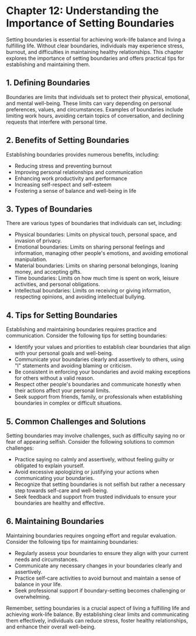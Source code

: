 Chapter 12: Understanding the Importance of Setting Boundaries
==============================================================

Setting boundaries is essential for achieving work-life balance and living a fulfilling life. Without clear boundaries, individuals may experience stress, burnout, and difficulties in maintaining healthy relationships. This chapter explores the importance of setting boundaries and offers practical tips for establishing and maintaining them.

**1. Defining Boundaries**
--------------------------

Boundaries are limits that individuals set to protect their physical, emotional, and mental well-being. These limits can vary depending on personal preferences, values, and circumstances. Examples of boundaries include limiting work hours, avoiding certain topics of conversation, and declining requests that interfere with personal time.

**2. Benefits of Setting Boundaries**
-------------------------------------

Establishing boundaries provides numerous benefits, including:

* Reducing stress and preventing burnout
* Improving personal relationships and communication
* Enhancing work productivity and performance
* Increasing self-respect and self-esteem
* Fostering a sense of balance and well-being in life

**3. Types of Boundaries**
--------------------------

There are various types of boundaries that individuals can set, including:

* Physical boundaries: Limits on physical touch, personal space, and invasion of privacy.
* Emotional boundaries: Limits on sharing personal feelings and information, managing other people's emotions, and avoiding emotional manipulation.
* Material boundaries: Limits on sharing personal belongings, loaning money, and accepting gifts.
* Time boundaries: Limits on how much time is spent on work, leisure activities, and personal obligations.
* Intellectual boundaries: Limits on receiving or giving information, respecting opinions, and avoiding intellectual bullying.

**4. Tips for Setting Boundaries**
----------------------------------

Establishing and maintaining boundaries requires practice and communication. Consider the following tips for setting boundaries:

* Identify your values and priorities to establish clear boundaries that align with your personal goals and well-being.
* Communicate your boundaries clearly and assertively to others, using "I" statements and avoiding blaming or criticism.
* Be consistent in enforcing your boundaries and avoid making exceptions for others without a valid reason.
* Respect other people's boundaries and communicate honestly when their actions affect your personal limits.
* Seek support from friends, family, or professionals when establishing boundaries in complex or difficult situations.

**5. Common Challenges and Solutions**
--------------------------------------

Setting boundaries may involve challenges, such as difficulty saying no or fear of appearing selfish. Consider the following solutions to common challenges:

* Practice saying no calmly and assertively, without feeling guilty or obligated to explain yourself.
* Avoid excessive apologizing or justifying your actions when communicating your boundaries.
* Recognize that setting boundaries is not selfish but rather a necessary step towards self-care and well-being.
* Seek feedback and support from trusted individuals to ensure your boundaries are healthy and effective.

**6. Maintaining Boundaries**
-----------------------------

Maintaining boundaries requires ongoing effort and regular evaluation. Consider the following tips for maintaining boundaries:

* Regularly assess your boundaries to ensure they align with your current needs and circumstances.
* Communicate any necessary changes in your boundaries clearly and assertively.
* Practice self-care activities to avoid burnout and maintain a sense of balance in your life.
* Seek professional support if boundary-setting becomes challenging or overwhelming.

Remember, setting boundaries is a crucial aspect of living a fulfilling life and achieving work-life balance. By establishing clear limits and communicating them effectively, individuals can reduce stress, foster healthy relationships, and enhance their overall well-being.
